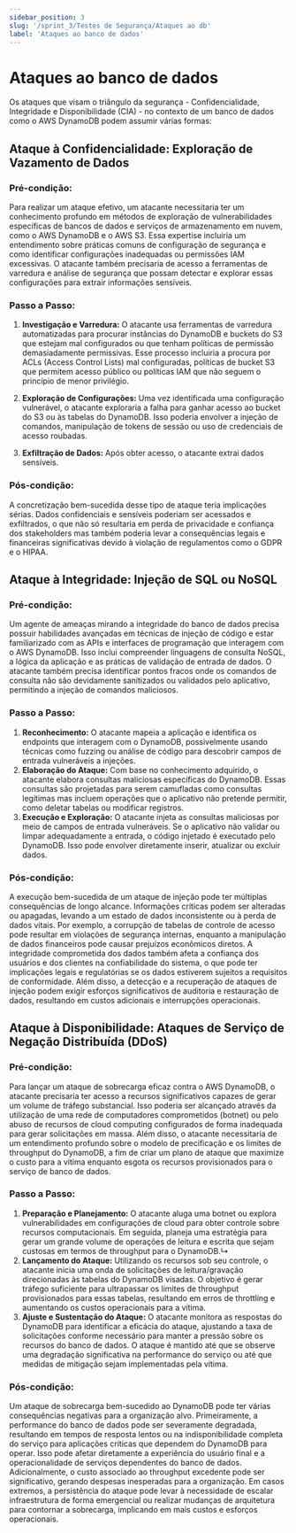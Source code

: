 ```yaml
---
sidebar_position: 3
slug: '/sprint_3/Testes de Segurança/Ataques ao db'
label: 'Ataques ao banco de dados'
---
```


# Ataques ao banco de dados

Os ataques que visam o triângulo da segurança - Confidencialidade, Integridade e Disponibilidade (CIA) - no contexto de um banco de dados como o AWS DynamoDB podem assumir várias formas:

## Ataque à Confidencialidade: Exploração de Vazamento de Dados

### Pré-condição:
Para realizar um ataque efetivo, um atacante necessitaria ter um conhecimento profundo em métodos de exploração de vulnerabilidades específicas de bancos de dados e serviços de armazenamento em nuvem, como o AWS DynamoDB e o AWS S3. Essa expertise incluiria um entendimento sobre práticas comuns de configuração de segurança e como identificar configurações inadequadas ou permissões IAM excessivas. O atacante também precisaria de acesso a ferramentas de varredura e análise de segurança que possam detectar e explorar essas configurações para extrair informações sensíveis.

### Passo a Passo:
1. **Investigação e Varredura:** O atacante usa ferramentas de varredura automatizadas para procurar instâncias do DynamoDB e buckets do S3 que estejam mal configurados ou que tenham políticas de permissão demasiadamente permissivas. Esse processo incluiria a procura por ACLs (Access Control Lists) mal configuradas, políticas de bucket S3 que permitem acesso público ou políticas IAM que não seguem o princípio de menor privilégio.

2. **Exploração de Configurações:** Uma vez identificada uma configuração vulnerável, o atacante exploraria a falha para ganhar acesso ao bucket do S3 ou às tabelas do DynamoDB. Isso poderia envolver a injeção de comandos, manipulação de tokens de sessão ou uso de credenciais de acesso roubadas.

3. **Exfiltração de Dados:** Após obter acesso, o atacante extrai dados sensíveis.

### Pós-condição:
A concretização bem-sucedida desse tipo de ataque teria implicações sérias. Dados confidenciais e sensíveis poderiam ser acessados e exfiltrados, o que não só resultaria em perda de privacidade e confiança dos stakeholders mas também poderia levar a consequências legais e financeiras significativas devido à violação de regulamentos como o GDPR e o HIPAA.

## Ataque à Integridade: Injeção de SQL ou NoSQL

### Pré-condição:
Um agente de ameaças mirando a integridade do banco de dados precisa possuir habilidades avançadas em técnicas de injeção de código e estar familiarizado com as APIs e interfaces de programação que interagem com o AWS DynamoDB. Isso inclui compreender linguagens de consulta NoSQL, a lógica da aplicação e as práticas de validação de entrada de dados. O atacante também precisa identificar pontos fracos onde os comandos de consulta não são devidamente sanitizados ou validados pelo aplicativo, permitindo a injeção de comandos maliciosos.

### Passo a Passo:
1. **Reconhecimento:** O atacante mapeia a aplicação e identifica os endpoints que interagem com o DynamoDB, possivelmente usando técnicas como fuzzing ou análise de código para descobrir campos de entrada vulneráveis a injeções.
2. **Elaboração do Ataque:** Com base no conhecimento adquirido, o atacante elabora consultas maliciosas específicas do DynamoDB. Essas consultas são projetadas para serem camufladas como consultas legítimas mas incluem operações que o aplicativo não pretende permitir, como deletar tabelas ou modificar registros.
3. **Execução e Exploração:** O atacante injeta as consultas maliciosas por meio de campos de entrada vulneráveis. Se o aplicativo não validar ou limpar adequadamente a entrada, o código injetado é executado pelo DynamoDB. Isso pode envolver diretamente inserir, atualizar ou excluir dados.

### Pós-condição:
A execução bem-sucedida de um ataque de injeção pode ter múltiplas consequências de longo alcance. Informações críticas podem ser alteradas ou apagadas, levando a um estado de dados inconsistente ou à perda de dados vitais. Por exemplo, a corrupção de tabelas de controle de acesso pode resultar em violações de segurança internas, enquanto a manipulação de dados financeiros pode causar prejuízos econômicos diretos. A integridade comprometida dos dados também afeta a confiança dos usuários e dos clientes na confiabilidade do sistema, o que pode ter implicações legais e regulatórias se os dados estiverem sujeitos a requisitos de conformidade. Além disso, a detecção e a recuperação de ataques de injeção podem exigir esforços significativos de auditoria e restauração de dados, resultando em custos adicionais e interrupções operacionais.

## Ataque à Disponibilidade: Ataques de Serviço de Negação Distribuída (DDoS)

### Pré-condição:
Para lançar um ataque de sobrecarga eficaz contra o AWS DynamoDB, o atacante precisaria ter acesso a recursos significativos capazes de gerar um volume de tráfego substancial. Isso poderia ser alcançado através da utilização de uma rede de computadores comprometidos (botnet) ou pelo abuso de recursos de cloud computing configurados de forma inadequada para gerar solicitações em massa. Além disso, o atacante necessitaria de um entendimento profundo sobre o modelo de precificação e os limites de throughput do DynamoDB, a fim de criar um plano de ataque que maximize o custo para a vítima enquanto esgota os recursos provisionados para o serviço de banco de dados.

### Passo a Passo:
1. **Preparação e Planejamento:** O atacante aluga uma botnet ou explora vulnerabilidades em configurações de cloud para obter controle sobre recursos computacionais. Em seguida, planeja uma estratégia para gerar um grande volume de operações de leitura e escrita que sejam custosas em termos de throughput para o DynamoDB.↳
2. **Lançamento do Ataque:** Utilizando os recursos sob seu controle, o atacante inicia uma onda de solicitações de leitura/gravação direcionadas às tabelas do DynamoDB visadas. O objetivo é gerar tráfego suficiente para ultrapassar os limites de throughput provisionados para essas tabelas, resultando em erros de throttling e aumentando os custos operacionais para a vítima.
3. **Ajuste e Sustentação do Ataque:** O atacante monitora as respostas do DynamoDB para identificar a eficácia do ataque, ajustando a taxa de solicitações conforme necessário para manter a pressão sobre os recursos do banco de dados. O ataque é mantido até que se observe uma degradação significativa na performance do serviço ou até que medidas de mitigação sejam implementadas pela vítima.

### Pós-condição:
Um ataque de sobrecarga bem-sucedido ao DynamoDB pode ter várias consequências negativas para a organização alvo. Primeiramente, a performance do banco de dados pode ser severamente degradada, resultando em tempos de resposta lentos ou na indisponibilidade completa do serviço para aplicações críticas que dependem do DynamoDB para operar. Isso pode afetar diretamente a experiência do usuário final e a operacionalidade de serviços dependentes do banco de dados. Adicionalmente, o custo associado ao throughput excedente pode ser significativo, gerando despesas inesperadas para a organização. Em casos extremos, a persistência do ataque pode levar à necessidade de escalar infraestrutura de forma emergencial ou realizar mudanças de arquitetura para contornar a sobrecarga, implicando em mais custos e esforços operacionais.